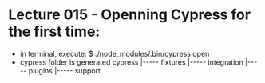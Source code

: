 Lecture 015 - Openning Cypress for the first time:
==================================================
- in terminal, execute:
  $ ./node_modules/.bin/cypress open
- cypress folder is generated
  cypress
    |----- fixtures
    |----- integration
    |----- plugins
    |----- support    